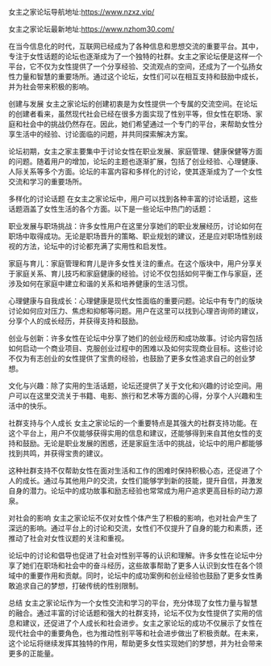 女主之家论坛导航地址:https://www.nzxz.vip/

女主之家论坛最新地址:https://www.nzhom30.com/

在当今信息化的时代，互联网已经成为了各种信息和思想交流的重要平台。其中，专注于女性话题的论坛也逐渐成为了一个独特的社群。女主之家论坛便是这样一个平台，它不仅为女性提供了一个分享经验、交流观点的空间，还成为了一个弘扬女性力量和智慧的重要场所。通过这个论坛，女性们可以在相互支持和鼓励中成长，并为社会带来积极的影响。

创建与发展
女主之家论坛的创建初衷是为女性提供一个专属的交流空间。在论坛的创建者看来，虽然现代社会已经在很多方面实现了性别平等，但女性在职场、家庭和社会中的挑战仍然存在。因此，她们希望通过一个专门的平台，来帮助女性分享生活中的经验、讨论面临的问题，并共同探索解决方案。

论坛初期，女主之家主要集中于讨论女性在职业发展、家庭管理、健康保健等方面的问题。随着用户的增加，论坛的主题也逐渐扩展，包括了创业经验、心理健康、人际关系等多个方面。论坛的丰富内容和多样化的讨论，使其逐渐成为了一个女性交流和学习的重要场所。

多样化的讨论话题
在女主之家论坛中，用户可以找到各种丰富的讨论话题，这些话题涵盖了女性生活的各个方面。以下是一些论坛中热门的话题：

职业发展与职场挑战：许多女性用户在这里分享她们的职业发展经历，讨论如何在职场中取得成功。无论是职场晋升的策略、职业规划的建议，还是应对职场性别歧视的方法，论坛中的讨论都充满了实用性和启发性。

家庭与育儿：家庭管理和育儿是许多女性关注的重点。在这个版块中，用户分享关于家庭关系、育儿技巧和家庭健康的经验。讨论不仅包括如何平衡工作与家庭，还涉及如何在家庭中建立和谐的关系和培养健康的生活习惯。

心理健康与自我成长：心理健康是现代女性面临的重要问题。论坛中有专门的版块讨论如何应对压力、焦虑和抑郁等问题。用户在这里可以找到心理咨询师的建议，分享个人的成长经历，并获得支持和鼓励。

创业与创新：许多女性在论坛中分享了她们的创业经历和成功故事。讨论内容包括如何启动一个商业项目、克服创业过程中的困难以及如何实现商业目标。这些讨论不仅为有志创业的女性提供了宝贵的经验，也鼓励了更多女性追求自己的创业梦想。

文化与兴趣：除了实用的生活话题，论坛还提供了关于文化和兴趣的讨论空间。用户可以在这里交流关于书籍、电影、旅行和艺术等方面的心得，分享个人兴趣和生活中的快乐。

社群支持与个人成长
女主之家论坛的一个重要特点是其强大的社群支持功能。在这个平台上，用户不仅能够获得实用的信息和建议，还能够得到来自其他女性的支持和鼓励。无论是职业发展的困惑，还是家庭生活中的挑战，论坛中的用户都能够找到共鸣，并获得宝贵的建议。

这种社群支持不仅帮助女性在面对生活和工作的困难时保持积极心态，还促进了个人的成长。通过与其他用户的交流，女性们能够学到新的技能，提升自信，并激发自身的潜力。论坛中的成功故事和励志经验也常常成为用户追求更高目标的动力源泉。

对社会的影响
女主之家论坛不仅对女性个体产生了积极的影响，也对社会产生了深远的影响。通过平台上的讨论和交流，女性们不仅提升了自身的能力和素质，还推动了社会对女性议题的关注和重视。

论坛中的讨论和倡导也促进了社会对性别平等的认识和理解。许多女性在论坛中分享了她们在职场和社会中的奋斗经历，这些故事帮助了更多人认识到女性在各个领域中的重要作用和贡献。同时，论坛中的成功案例和创业经验也鼓励了更多女性勇敢追求自己的梦想，打破传统的性别限制。

总结
女主之家论坛作为一个女性交流和学习的平台，充分体现了女性力量与智慧的融合。通过丰富的讨论话题和强大的社群支持，论坛不仅为女性提供了实用的信息和建议，还促进了个人成长和社会进步。女主之家论坛的成功不仅展示了女性在现代社会中的重要角色，也为推动性别平等和社会进步做出了积极贡献。在未来，这个论坛将继续发挥其独特的作用，帮助更多女性实现她们的梦想，并为社会带来更多的正能量。
